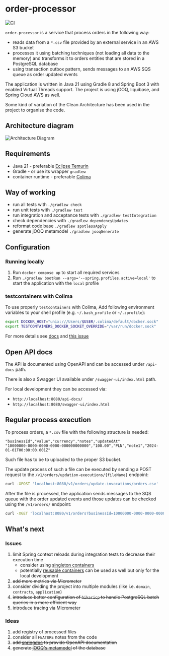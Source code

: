 # order-processor

[![CI](https://github.com/kraluk/order-processor/actions/workflows/ci.yaml/badge.svg?branch=main)](https://github.com/kraluk/order-processor/actions/workflows/ci.yaml)

`order-processor` is a service that process orders in the following way:

* reads data from a `*.csv` file provided by an external service in an AWS S3 bucket
* processes it using batching techniques (not loading all data to the memory) and transforms it to orders entities that
  are stored in a PostgreSQL database
* using transaction outbox pattern, sends messages to an AWS SQS queue as order updated events

The application is written in Java 21 using Gradle 8 and Spring Boot 3 with enabled Virtual Threads support. The project
is using jOOQ, liquibase, and Spring Cloud AWS as well.

Some kind of variation of the Clean Architecture has been used in the project to organise the code.

## Architecture diagram

![Architecture Diagram](docs/diagrams/architecture.drawio.png)

## Requirements

* Java 21 - preferable [Eclipse Temurin](https://adoptium.net/)
* Gradle - or use its wrapper `gradlew`
* container runtime - preferable [Colima](https://github.com/abiosoft/colima)

## Way of working

* run all tests with `./gradlew check`
* run unit tests with `./gradlew test`
* run integration and acceptance tests with `./gradlew testIntegration`
* check dependencies with `./gradlew dependencyUpdates`
* reformat code base `./gradlew spotlessApply`
* generate jOOQ metamodel `./gradlew jooqGenerate`

## Configuration

### Running locally

1. Run `docker compose up` to start all required services
2. Run `./gradlew bootRun --args='--spring.profiles.active=local'` to start the application with the `local` profile

### testcontainers with Colima

To use properly `testcontainers` with Colima, Add following environment variables to your shell profile (e.g.
`~/.bash_profile` or `~/.zprofile`):

```bash
export DOCKER_HOST="unix:///Users/$USER/.colima/default/docker.sock"
export TESTCONTAINERS_DOCKER_SOCKET_OVERRIDE="/var/run/docker.sock"
```

For more details see [docs](https://java.testcontainers.org/supported_docker_environment/)
and [this issue](https://github.com/testcontainers/testcontainers-java/issues/5034)

## Open API docs

The API is documented using OpenAPI and can be accessed under `/api-docs` path.

There is also a Swagger UI available under `/swagger-ui/index.html` path.

For local development they can be accessed via:
* `http://localhost:8080/api-docs/`
* `http://localhost:8080/swagger-ui/index.html`

## Regular process execution

To process orders, a `*.csv` file with the following structure is needed:

```csv
"businessId","value","currency","notes","updatedAt"
"10000000-0000-0000-0000-000000000000","100.00","PLN","note1","2024-01-01T00:00:00.001Z"
```

Such file has to be to uploaded to the proper S3 bucket.

The update process of such a file can be executed by sending a POST request to the
`/v1/orders/updation-executions/{fileName}` endpoint:

```bash
curl -XPOST 'localhost:8080/v1/orders/update-invocations/orders.csv'
```

After the file is processed, the application sends messages to the SQS queue with the order updated events and those
updates can be checked using the `/v1/orders/` endpoint:

```bash
curl -XGET 'localhost:8080/v1/orders?businessId=10000000-0000-0000-0000-000000000000'
```

## What's next

### Issues

1. limit Spring context reloads during integration tests to decrease their execution time
    * consider using 
      [singleton containers](https://java.testcontainers.org/test_framework_integration/manual_lifecycle_control/)
    * potentially [reusable containers](https://java.testcontainers.org/features/reuse/) can be used as well but only
      for the local development
2. ~~add more metrics via Micrometer~~
3. consider dividing the project into multiple modules (like i.e. `domain`, `contracts`, `application`)
4. ~~introduce better configuration of `hikaricp` to handle PostgreSQL batch queries in a more efficient way~~
5. introduce tracing via Micrometer

### Ideas

1. add registry of processed files
2. consider all `FEATURE` notes from the code
3. ~~add [springdoc](https://springdoc.org/) to provide OpenAPI documentation~~
4. ~~generate [jOOQ's metamodel](https://www.jooq.org/doc/latest/manual/code-generation/codegen-gradle/) of the database~~
